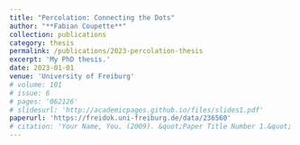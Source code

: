 ```yaml
---
title: "Percolation: Connecting the Dots"
author: "**Fabian Coupette**"
collection: publications
category: thesis
permalink: /publications/2023-percolation-thesis
excerpt: 'My PhD thesis.'
date: 2023-01-01
venue: 'University of Freiburg'
# volume: 101
# issue: 6
# pages: '062126'
# slidesurl: 'http://academicpages.github.io/files/slides1.pdf'
paperurl: 'https://freidok.uni-freiburg.de/data/236560'
# citation: 'Your Name, You. (2009). &quot;Paper Title Number 1.&quot; <i>Journal 1</i>. 1(1).'
---
```


